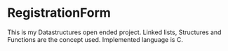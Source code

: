 # RegistrationForm
This is my Datastructures open ended project. Linked lists, Structures and Functions are the concept used. Implemented language is C. 

